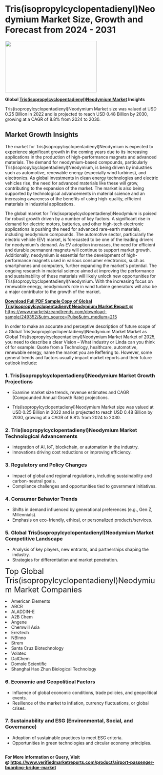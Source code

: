<H1>Tris(isopropylcyclopentadienyl)Neodymium Market Size, Growth and Forecast from 2024 - 2031</H1><img class="aligncenter size-medium wp-image-584254" src="https://thirdeyenews.in/wp-content/uploads/2024/09/Global-Market-Research-300x168.jpeg" alt="" width="300" height="168" /><p><strong>Global&nbsp;<a href="https://www.marketsizeandtrends.com/download-sample/249352/&amp;utm_source=Pulse&amp;utm_medium=215">Tris(isopropylcyclopentadienyl)Neodymium Market</a> Insights</strong></p><p>Tris(isopropylcyclopentadienyl)Neodymium Market size was valued at USD 0.25 Billion in 2022 and is projected to reach USD 0.48 Billion by 2030, growing at a CAGR of 8.8% from 2024 to 2030.</p><p><h2>Market Growth Insights</h2> <p>The market for Tris(isopropylcyclopentadienyl)Neodymium is expected to experience significant growth in the coming years due to its increasing applications in the production of high-performance magnets and advanced materials. The demand for neodymium-based compounds, particularly Tris(isopropylcyclopentadienyl)Neodymium, is being driven by industries such as automotive, renewable energy (especially wind turbines), and electronics. As global investments in clean energy technologies and electric vehicles rise, the need for advanced materials like these will grow, contributing to the expansion of the market. The market is also being supported by technological advancements in material science and an increasing awareness of the benefits of using high-quality, efficient materials in industrial applications.</p> <p><a href="#"></a></p> <p>The global market for Tris(isopropylcyclopentadienyl)Neodymium is poised for robust growth driven by a number of key factors. A significant rise in demand for electric motors, batteries, and other high-tech electronic applications is pushing the need for advanced rare-earth materials, including neodymium compounds. The automotive sector, particularly the electric vehicle (EV) market, is forecasted to be one of the leading drivers for neodymium's demand. As EV adoption increases, the need for efficient and durable permanent magnets will continue to support market growth. Additionally, neodymium is essential for the development of high-performance magnets used in various consumer electronics, such as smartphones and computers, further expanding the market's potential. The ongoing research in material science aimed at improving the performance and sustainability of these materials will likely unlock new opportunities for Tris(isopropylcyclopentadienyl)Neodymium. With the increasing focus on renewable energy, neodymium’s role in wind turbine generators will also be a major contributor to the growth of the market.</p> <p><a href="#"></p><p><span class=""><strong>Download Full PDF Sample Copy of Global Tris(isopropylcyclopentadienyl)Neodymium Market Report</strong> @ <a href="https://www.marketsizeandtrends.com/download-sample/249352/&amp;utm_source=Pulse&amp;utm_medium=215" target="_blank">https://www.marketsizeandtrends.com/download-sample/249352/&amp;utm_source=Pulse&amp;utm_medium=215</a></span></p><p>In order to make an accurate and perceptive description of future scope of a Global&nbsp;Tris(isopropylcyclopentadienyl)Neodymium Market Market as Global&nbsp;Tris(isopropylcyclopentadienyl)Neodymium Market Market of 2025, you need to describe a clear Vision &ndash; What Industry or Linda can you think of for example: Quote from a Technology, healthcare, automotive, renewable energy, name the market you are Reffering to. However, some general trends and factors usually impact market reports and their future outlook include:</p><h3>1.&nbsp;<strong>Tris(isopropylcyclopentadienyl)Neodymium Market Growth Projections</strong></h3><ul><li>Examine market size trends, revenue estimates and CAGR (Compounded Annual Growth Rate) projections.</li><li><p>Tris(isopropylcyclopentadienyl)Neodymium Market size was valued at USD 0.25 Billion in 2022 and is projected to reach USD 0.48 Billion by 2030, growing at a CAGR of 8.8% from 2024 to 2030.</p></li></ul><h3>2.&nbsp;<strong>Tris(isopropylcyclopentadienyl)Neodymium Market Technological Advancements</strong></h3><ul><li>Integration of AI, IoT, blockchain, or automation in the industry.</li><li>Innovations driving cost reductions or improving efficiency.</li></ul><h3>3.&nbsp;<strong>Regulatory and Policy Changes</strong></h3><ul><li>Impact of global and regional regulations, including sustainability and carbon-neutral goals.</li><li>Compliance challenges and opportunities tied to government initiatives.</li></ul><h3>4.&nbsp;<strong>Consumer Behavior Trends</strong></h3><ul><li>Shifts in demand influenced by generational preferences (e.g., Gen Z, Millennials).</li><li>Emphasis on eco-friendly, ethical, or personalized products/services.</li></ul><h3>5.&nbsp;<strong>Global Tris(isopropylcyclopentadienyl)Neodymium Market Competitive Landscape</strong></h3><ul><li>Analysis of key players, new entrants, and partnerships shaping the industry.</li><li>Strategies for differentiation and market penetration.</li></ul><p data-pm-slice="1 1 []"><span style="color: inherit; font-family: inherit; font-size: 25px;">Top Global Tris(isopropylcyclopentadienyl)Neodymium Market Companies</span></p><div class="" data-test-id=""><p><li>American Elements</li><li> ABCR</li><li> ALADDIN-E</li><li> A2B Chem</li><li> Angene</li><li> Chemwill Asia</li><li> Ereztech</li><li> NBInno</li><li> Strem</li><li> Santa Cruz Biotechnology</li><li> Volatec</li><li> DalChem</li><li> Domole Scientific</li><li> Shanghai Hao Zhun Biological Technology</li></p></div><h3>6.&nbsp;<strong>Economic and Geopolitical Factors</strong></h3><ul><li>Influence of global economic conditions, trade policies, and geopolitical events.</li><li>Resilience of the market to inflation, currency fluctuations, or global crises.</li></ul><h3>7.&nbsp;<strong>Sustainability and ESG (Environmental, Social, and Governance)</strong></h3><ul><li>Adoption of sustainable practices to meet ESG criteria.</li><li>Opportunities in green technologies and circular economy principles.</li></ul><h2><strong style="font-size: 14px;">For More Information or Query, Visit @&nbsp;</strong><a style="background-color: #ffffff; font-size: 14px;" href="https://www.marketsizeandtrends.com/report/tris-isopropylcyclopentadienyl-neodymium-market/" target="_blank">https://www.verifiedmarketreports.com/product/airport-passenger-boarding-bridge-market</a></h2>
